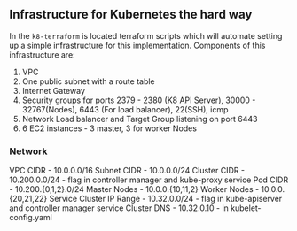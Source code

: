 ## Infrastructure for Kubernetes the hard way
In the `k8-terraform` is located terraform scripts which will automate setting up a simple infrastructure for this implementation.
Components of this infrastructure are:
1. VPC
2. One public subnet with a route table
3. Internet Gateway
4. Security groups for ports 2379 - 2380 (K8 API Server), 30000 - 32767(Nodes), 6443 (For load balancer), 22(SSH), icmp
5. Network Load balancer and Target Group listening on port 6443
6. 6 EC2 instances - 3 master, 3 for worker Nodes

### Network
VPC CIDR - 10.0.0.0/16
Subnet CIDR - 10.0.0.0/24
Cluster CIDR - 10.200.0.0/24 - flag in controller manager and kube-proxy service
Pod CIDR - 10.200.{0,1,2}.0/24
Master Nodes - 10.0.0.{10,11,2}
Worker Nodes - 10.0.0.{20,21,22}
Service Cluster IP Range - 10.32.0.0/24 - flag in kube-apiserver and controller manager service
Cluster DNS - 10.32.0.10 - in kubelet-config.yaml
